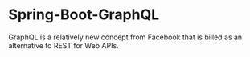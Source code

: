 # Spring-Boot-GraphQL
GraphQL is a relatively new concept from Facebook that is billed as an alternative to REST for Web APIs.



